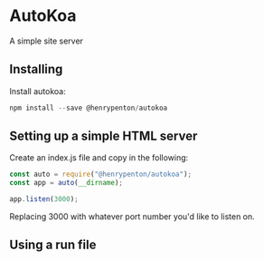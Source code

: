 # AutoKoa

A simple site server


## Installing

Install autokoa:

```javascript
npm install --save @henrypenton/autokoa
```

## Setting up a simple HTML server

Create an index.js file and copy in the following:

```javascript
const auto = require("@henrypenton/autokoa");
const app = auto(__dirname);

app.listen(3000);
```

Replacing 3000 with whatever port number you'd like to listen on.

## Using a run file
